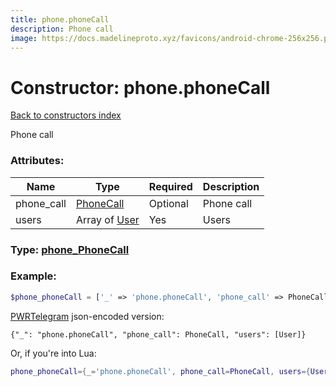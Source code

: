 ```yaml
---
title: phone.phoneCall
description: Phone call
image: https://docs.madelineproto.xyz/favicons/android-chrome-256x256.png
---
```

# Constructor: phone.phoneCall  
[Back to constructors index](index.md)



Phone call

### Attributes:

| Name     |    Type       | Required | Description |
|----------|---------------|----------|-------------|
|phone\_call|[PhoneCall](../types/PhoneCall.md) | Optional|Phone call|
|users|Array of [User](../types/User.md) | Yes|Users|



### Type: [phone\_PhoneCall](../types/phone_PhoneCall.md)


### Example:

```php
$phone_phoneCall = ['_' => 'phone.phoneCall', 'phone_call' => PhoneCall, 'users' => [User, User]];
```  

[PWRTelegram](https://pwrtelegram.xyz) json-encoded version:

```
{"_": "phone.phoneCall", "phone_call": PhoneCall, "users": [User]}
```


Or, if you're into Lua:

```lua
phone_phoneCall={_='phone.phoneCall', phone_call=PhoneCall, users={User}}

```


